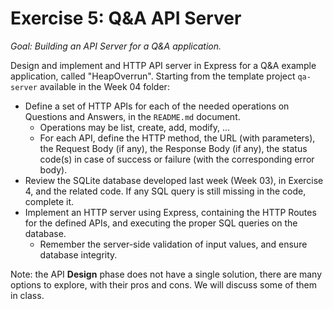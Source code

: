 # Exercise 5: Q&A API Server

_Goal: Building an API Server for a Q&A application._

Design and implement and HTTP API server in Express for a Q&A example application, called "HeapOverrun". Starting from the template project `qa-server` available in the Week 04 folder:

- Define a set of HTTP APIs for each of the needed operations on Questions and Answers, in the `README.md` document.
    - Operations may be list, create, add, modify, ...
    - For each API, define the HTTP method, the URL (with parameters), the Request Body (if any), the Response Body (if any), the status code(s) in case of success or failure (with the corresponding error body).
- Review the SQLite database developed last week (Week 03), in Exercise 4, and the related code. If any SQL query is still missing in the code, complete it.
- Implement an HTTP server using Express, containing the HTTP Routes for the defined APIs, and executing the proper SQL queries on the database.
    - Remember the server-side validation of input values, and ensure database integrity.

Note: the API **Design** phase does not have a single solution, there are many options to explore, with their pros and cons. We will discuss some of them in class.
